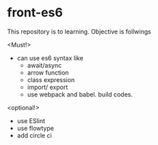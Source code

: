 # front-es6


This repository is to learning.
Objective is follwings

<Must!>
- can use es6 syntax
  like 
    - await/async
    - arrow function
    - class expression
    - import/ export
    - use webpack and babel. build codes.
 
 <optional!>
- use ESlint
- use flowtype
- add circle ci
   
